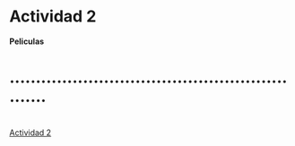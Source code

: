 # Actividad 2

**Peliculas**
# <h1>............................................................<h1>
[Actividad 2](https://github.com/israeleslegitimo/Programa-basico-de-peliculas/blob/master/Program.cs)
